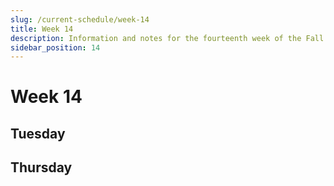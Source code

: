 ```yaml
---
slug: /current-schedule/week-14
title: Week 14
description: Information and notes for the fourteenth week of the Fall 2024 semester for the UMass Lowell Cloud Computing Club.
sidebar_position: 14
---
```


# Week 14

## Tuesday

## Thursday

